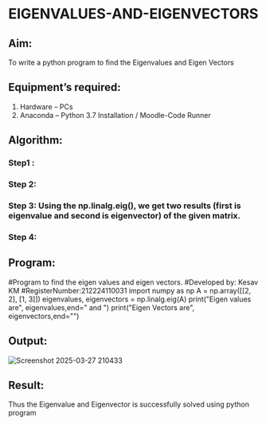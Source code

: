 # EIGENVALUES-AND-EIGENVECTORS
## Aim:
To write a python program to find the Eigenvalues and Eigen Vectors
## Equipment’s required:
1. 	Hardware – PCs
2. 	Anaconda – Python 3.7 Installation / Moodle-Code Runner
## Algorithm:
### Step1 : 
### Step 2: 
### Step 3: Using the np.linalg.eig(),  we get two results (first is eigenvalue and second is eigenvector) of the given matrix.
### Step 4: 

## Program:
#Program to find the eigen values and eigen vectors.
#Developed by: Kesav KM
#RegisterNumber:212224110031
import numpy as np
A = np.array([[2, 2],
              [1, 3]])
eigenvalues, eigenvectors = np.linalg.eig(A)
print("Eigen values are", eigenvalues,end=" and ")
print("Eigen Vectors are", eigenvectors,end="")



## Output:

![Screenshot 2025-03-27 210433](https://github.com/user-attachments/assets/36aa0bbc-7415-45fa-b2dd-57b26528c699)

## Result:
Thus the Eigenvalue and Eigenvector is successfully solved using python program
